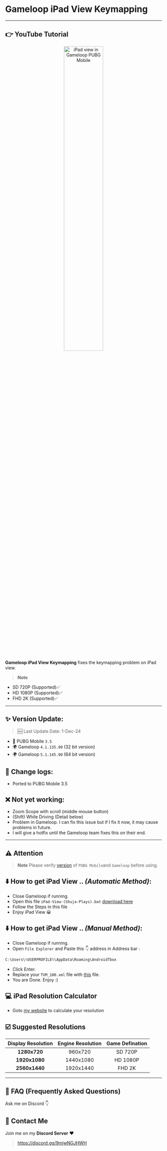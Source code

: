 # Gameloop iPad View Keymapping

---
## 👉 YouTube Tutorial
<a href="https://www.youtube.com/watch?v=2CHkmXX25Vk" title="iPad view in Pubg Mobile without any file">
  <p align="center">
    <img width="50%" src="https://i3.ytimg.com/vi/2CHkmXX25Vk/maxresdefault.jpg" alt="iPad view in Gameloop PUBG Mobile"/>
  </p>
</a>

**Gameloop iPad View Keymapping** fixes the keymapping problem on iPad view. 
> **Note**
- SD 720P (Supported)✅
- HD 1080P (Supported)✅
- FHD 2K (Supported)✅
---

## ✨ Version Update:

> 🆕 Last Update Date: 1-Dec-24
- 🔫 PUBG Mobile `3.5`
- 🌍 Gameloop `4.1.135.90` (32 bit version)
- 🌍 Gameloop `5.1.145.90` (64 bit version)

## 📜 Change logs:
- Ported to PUBG Mobile 3.5

## ❌ Not yet working:
- Zoom Scope with scroll (middle mouse button)
- (Shift) While Driving (Detail below)
- Problem in Gameloop. I can fix this issue but if I fix it now, it may cause problems in future.
- I will give a hotfix until the Gameloop team fixes this on their end.
---

## ⚠️ Attention
> **Note**
> Please verify [version](https://github.com/cool-dev-code/Gameloop-iPad-view-Keymapping/blob/main/Readme.md#-version-update) of `PUBG Mobile`and `Gameloop` before using.

## ⬇️ How to get iPad View .. *(Automatic Method)*:
- Close Gameloop if running.
- Open this file `iPad-View-(Shuja-Plays).bat` [download here](https://raw.githubusercontent.com/cool-dev-code/Gameloop-iPad-view-Keymapping/refs/heads/main/IPad-View-(Shuja-Plays).bat)
- Follow the Steps in this file
- Enjoy iPad View 😀

## ⬇️ How to get iPad View .. *(Manual Method)*:
- Close Gameloop if running.
- Open `File Explorer` and Paste this 👇 address in Address bar : 
```js
C:\Users\%USERPROFILE%\AppData\Roaming\AndroidTbox
```
- Click Enter.
- Replace your `TVM_100.xml` file with [this](https://github.com/cool-dev-code/Gameloop-iPad-view-Keymapping/releases) file.
- You are Done. Enjoy :)

## 💻 iPad Resolution Calculator
- Goto [my website](https://cool-dev-code.github.io/ipad-view-calculator/) to calculate your resolution
## ☑️ Suggested Resolutions
|	Display Resolution	|	Engine Resolution	|	Game Defination	|
|	:-------------:	|	:------------:	|	:------------:	|
|	<b>1280x720</b>	|	960x720	|	SD 720P	|
|	<b>1920x1080</b>	|	1440x1080	|	HD 1080P	|
|	<b>2560x1440</b>	|	1920x1440	|	FHD 2K	|


---
## 🤔 FAQ (Frequently Asked Questions)
Ask me on Discord 👇

## 💬 Contact Me
Join me on my **Discord Server** ❤️
> https://discord.gg/9mjwNGJHWH
